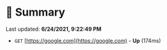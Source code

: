 # 📖 Summary
Last updated: **6/24/2021, 9:22:49 PM**

- `GET` [https://google.com](https://google.com) - **Up** (174ms)
